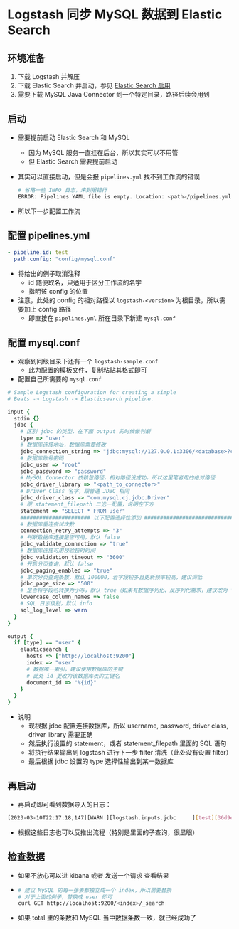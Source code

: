 # Logstash 同步 MySQL 数据到 Elastic Search

## 环境准备

1. 下载 Logstash 并解压
2. 下载 Elastic Search 并启动，参见 [Elastic Search 启用](https://tinysnow.github.io/技术/实践记录/ElasticSearch启用.html)
3. 需要下载 MySQL Java Connector 到一个特定目录，路径后续会用到

## 启动

- 需要提前启动 Elastic Search 和 MySQL

  - 因为 MySQL 服务一直挂在后台，所以其实可以不用管
  - 但 Elastic Search 需要提前启动

- 其实可以直接启动，但是会报 `pipelines.yml` 找不到工作流的错误

  ```bash
  # 省略一些 INFO 日志，来到报错行
  ERROR: Pipelines YAML file is empty. Location: <path>/pipelines.yml
  ```

- 所以下一步配置工作流

## 配置 pipelines.yml

```yaml
- pipeline.id: test
  path.config: "config/mysql.conf"
```

- 将给出的例子取消注释
  - id 随便取名，只适用于区分工作流的名字
  - 指明该 config 的位置
- 注意，此处的 config 的相对路径以 `logstash-<version>` 为根目录，所以需要加上 config 路径
  - 即直接在 `pipelines.yml` 所在目录下新建 `mysql.conf`

## 配置 mysql.conf

- 观察到同级目录下还有一个 `logstash-sample.conf`
  - 此为配置的模板文件，复制粘贴其格式即可
- 配置自己所需要的 `mysql.conf`

```ruby
# Sample Logstash configuration for creating a simple
# Beats -> Logstash -> Elasticsearch pipeline.

input {
  stdin {}
  jdbc {
    # 区别 jdbc 的类型，在下面 output 的时候做判断
    type => "user"
    # 数据库连接地址，数据库需要修改
    jdbc_connection_string => "jdbc:mysql://127.0.0.1:3306/<database>?characterEncoding=UTF-8"
    # 数据库账号密码
    jdbc_user => "root"
    jdbc_password => "password"
    # MySQL Connector 依赖包路径，相对路径没成功，所以这里笔者用的绝对路径
    jdbc_driver_library => "<path_to_connector>"
    # Driver Class 名字，跟普通 JDBC 相同
    jdbc_driver_class => "com.mysql.cj.jdbc.Driver"
    # 跟 statement_filepath 二选一配置，说明在下方
    statement => "SELECT * FROM user"
    ###################### 以下配置选择性添加 #############################
    # 数据库重连尝试次数
    connection_retry_attempts => "3"
    # 判断数据库连接是否可用，默认 false
    jdbc_validate_connection => "true"
    # 数据库连接可用校验超时时间
    jdbc_validation_timeout => "3600"
    # 开启分页查询，默认 false
    jdbc_paging_enabled => "true"
    # 单次分页查询条数，默认 100000，若字段较多且更新频率较高，建议调低
    jdbc_page_size => "500"
    # 是否将字段名转换为小写，默认 true（如果有数据序列化、反序列化需求，建议改为 false）
    lowercase_column_names => false
    # SQL 日志级别，默认 info
    sql_log_level => warn
  }
}

output {
  if [type] == "user" {
    elasticsearch {
      hosts => ["http://localhost:9200"]
      index => "user"
      # 数据唯一索引，建议使用数据库的主键
      # 此处 id 更改为该数据库表的主键名
      document_id => "%{id}"
    }
  }
}

```

- 说明
  - 现根据 jdbc 配置连接数据库，所以 username, password, driver class, driver library 需要正确
  - 然后执行设置的 statement，或者 statement_filepath 里面的 SQL 语句
  - 将执行结果输出到 logstash 进行下一步 filter 清洗（此处没有设置 filter）
  - 最后根据 jdbc 设置的 type 选择性输出到某一数据库

## 再启动

- 再启动即可看到数据导入的日志：

```bash
[2023-03-10T22:17:18,147][WARN ][logstash.inputs.jdbc     ][test][36d9eb008791f9c7d7369939a04c776115306dd4587ac6b11cef2da0d3147fda] (0.018373s) SELECT * FROM (SELECT * FROM user) AS `t1` LIMIT 500 OFFSET 0
```

- 根据这些日志也可以反推出流程（特别是里面的子查询，很显眼）

## 检查数据

- 如果不放心可以进 kibana 或者 发送一个请求 查看结果

- ```bash
  # 建议 MySQL 的每一张表都独立成一个 index，所以需要替换
  # 对于上面的例子，替换成 user 即可
  curl GET http://localhost:9200/<index>/_search
  ```

- 如果 total 里的条数和 MySQL 当中数据条数一致，就已经成功了